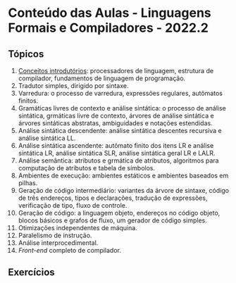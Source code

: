 # Conteúdo das Aulas - Linguagens Formais e Compiladores - 2022.2  

## Tópicos
1. [Conceitos introdutórios](compiladores/0-FundamentosLP.pdf): processadores de linguagem, estrutura de compilador, fundamentos de linguagem de programação.
2. Tradutor simples, dirigido por sintaxe.
3. Varredura: o processo de varredura, expressões regulares, autômatos finitos.
4. Gramáticas livres de contexto e análise sintática: o processo de análise sintática, grmáticas livre de contexto, árvores de análise sintática e árvores sintáticas abstratas, ambiguidades e notações estendidas.
5. Análise sintática descendente: análise sintática descentes recursiva e análise sintática LL.
6. Análise sintática ascendente: autômato finito dos itens LR e análise sintática LR, análise sintática SLR, análise sintática geral LR e LALR.
7. Análise semântica: atributos e grmática de atributos, algoritmos para computação de atributos e tabela de símbolos.
8. Ambientes de execução: ambientes estáticos e ambientes baseados em pilhas.
9. Geração de código intermediário: variantes da árvore de sintaxe, código de três endereços, tipos e declarações, tradução de expressões, verificação de tipo, fluxo de controle.
10. Geração de código: a linguagem objeto, endereços no código objeto, blocos básicos e grafos de fluxo, um gerador de código simples. 
11. Otimizações independentes de máquina.
12. Paralelismo de instrução. 
13. Análise interprocedimental.
14. *Front-end* completo de compilador.

## Exercícios

